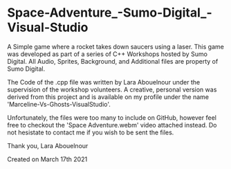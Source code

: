 # Space-Adventure_-Sumo-Digital_-Visual-Studio
A Simple game where a rocket takes down saucers using a laser.
This game was developed as part of a series of C++ Workshops hosted by Sumo Digital.
All Audio, Sprites, Background, and Additional files are property of Sumo Digital.

The Code of the .cpp file was written by Lara Abouelnour under the supervision of the workshop volunteers.
A creative, personal version was derived from this project and is available on my profile under the name 'Marceline-Vs-Ghosts-VisualStudio'.

Unfortunately, the files were too many to include on GitHub, however feel free to checkout the 'Space Adventure.webm' video attached instead. 
Do not hesistate to contact me if you wish to be sent the files.


Thank you,
Lara Abouelnour

Created on March 17th 2021
